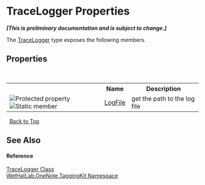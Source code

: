 # TraceLogger Properties
 _**\[This is preliminary documentation and is subject to change.\]**_

The <a href="a58bd163-de69-89db-8a1f-17c4613506ce.md">TraceLogger</a> type exposes the following members.


## Properties
&nbsp;<table><tr><th></th><th>Name</th><th>Description</th></tr><tr><td>![Protected property](media/protproperty.gif "Protected property")![Static member](media/static.gif "Static member")</td><td><a href="a48b76b9-a2f2-14d6-e126-2728bc9fbccf.md">LogFile</a></td><td>
get the path to the log file</td></tr></table>&nbsp;
<a href="#tracelogger-properties">Back to Top</a>

## See Also


#### Reference
<a href="a58bd163-de69-89db-8a1f-17c4613506ce.md">TraceLogger Class</a><br /><a href="4e00c8ac-fc03-0e6d-d2fd-b2c7565a9aa0.md">WetHatLab.OneNote.TaggingKit Namespace</a><br />